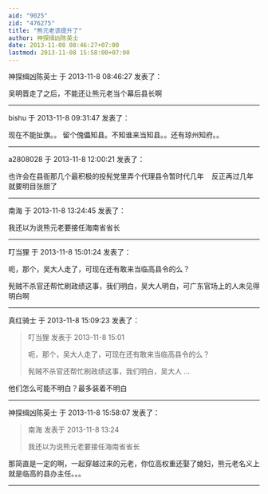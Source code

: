 ```yaml
---
aid: "9025"
zid: "476275"
title: "熊元老该提升了"
author: 神探缉凶陈英士
date: 2013-11-08 08:46:27+07:00
lastmod: 2013-11-08 15:58:00+07:00
---
```


神探缉凶陈英士 于 2013-11-8 08:46:27 发表了：

吴明晋走了之后，不能还让熊元老当个幕后县长啊

---

bishu 于 2013-11-8 09:31:47 发表了：

现在不能扯旗。。 留个傀儡知县。不知谁来当知县。。还有琼州知府。。

---

a2808028 于 2013-11-8 12:00:21 发表了：

也许会在县衙那几个最积极的投髡党里弄个代理县令暂时代几年    反正再过几年就要明目张胆了

---

南海 于 2013-11-8 13:24:45 发表了：

我还以为说熊元老要接任海南省省长

---

叮当狸 于 2013-11-8 15:01:24 发表了：

呃，那个，吴大人走了，可现在还有敢来当临高县令的么？

髡贼不杀官还帮忙刷政绩这事，我们明白，吴大人明白，可广东官场上的人未见得明白啊

---

真红骑士 于 2013-11-8 15:09:23 发表了：

> 叮当狸 发表于 2013-11-8 15:01
>
> 呃，那个，吴大人走了，可现在还有敢来当临高县令的么？
>
> 髡贼不杀官还帮忙刷政绩这事，我们明白，吴大人 ...

他们怎么可能不明白？最多装着不明白

---

神探缉凶陈英士 于 2013-11-8 15:58:07 发表了：

> 南海 发表于 2013-11-8 13:24
>
> 我还以为说熊元老要接任海南省省长

那简直是一定的啊，一起穿越过来的元老，你位高权重还娶了媳妇，熊元老名义上就是临高的县办主任。。。

---
